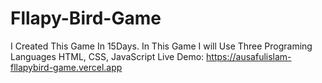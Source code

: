 # Fllapy-Bird-Game
I Created This Game In 15Days. In This Game I will Use Three Programing Languages HTML, CSS, JavaScript
Live Demo: https://ausafulislam-fllapybird-game.vercel.app 
